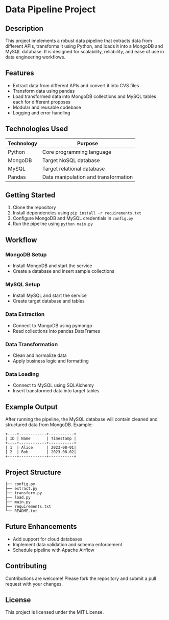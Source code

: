 # Data Pipeline Project

## Description
This project implements a robust data pipeline that extracts data from different APIs, transforms it using Python, and loads it into a MongoDB and MySQL database. It is designed for scalability, reliability, and ease of use in data engineering workflows.

## Features
- Extract data from different APIs and convert it into CVS files
- Transform data using pandas
- Load transformed data into MongoDB collections and MySQL tables each for different proposes
- Modular and reusable codebase
- Logging and error handling

## Technologies Used
| Technology | Purpose |
|------------|---------|
| Python     | Core programming language |
| MongoDB    | Target NoSQL database |
| MySQL      | Target relational database |
| Pandas     | Data manipulation and transformation |

## Getting Started
1. Clone the repository
2. Install dependencies using `pip install -r requirements.txt`
3. Configure MongoDB and MySQL credentials in `config.py`
4. Run the pipeline using `python main.py`

## Workflow
### MongoDB Setup
- Install MongoDB and start the service
- Create a database and insert sample collections

### MySQL Setup
- Install MySQL and start the service
- Create target database and tables

### Data Extraction
- Connect to MongoDB using pymongo
- Read collections into pandas DataFrames

### Data Transformation
- Clean and normalize data
- Apply business logic and formatting

### Data Loading
- Connect to MySQL using SQLAlchemy
- Insert transformed data into target tables

## Example Output
After running the pipeline, the MySQL database will contain cleaned and structured data from MongoDB. Example:
```
+----+------------+-----------+
| ID | Name       | Timestamp |
+----+------------+-----------+
| 1  | Alice      | 2023-08-01|
| 2  | Bob        | 2023-08-02|
+----+------------+-----------+
```

## Project Structure
```
├── config.py
├── extract.py
├── transform.py
├── load.py
├── main.py
├── requirements.txt
└── README.txt
```

## Future Enhancements
- Add support for cloud databases
- Implement data validation and schema enforcement
- Schedule pipeline with Apache Airflow

## Contributing
Contributions are welcome! Please fork the repository and submit a pull request with your changes.

## License
This project is licensed under the MIT License.
